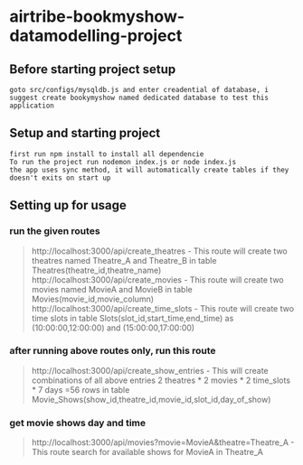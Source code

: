 # airtribe-bookmyshow-datamodelling-project

## Before starting project setup
```
goto src/configs/mysqldb.js and enter creadential of database, i suggest create bookymyshow named dedicated database to test this application
```

## Setup and starting project
``` 
first run npm install to install all dependencie 
To run the project run nodemon index.js or node index.js
the app uses sync method, it will automatically create tables if they doesn't exits on start up 
```


## Setting up for usage

### run the given routes
>http://localhost:3000/api/create_theatres - This route will create two theatres named Theatre_A and Theatre_B in table Theatres(theatre_id,theatre_name) <br>
>http://localhost:3000/api/create_movies - This route will create two movies named MovieA and MovieB in table Movies(movie_id,movie_column) <br>
>http://localhost:3000/api/create_time_slots - This route will create two time slots in table Slots(slot_id,start_time,end_time) as (10:00:00,12:00:00) and (15:00:00,17:00:00)


### after running above routes only, run this route

>http://localhost:3000/api/create_show_entries - This will create combinations of all above entries 2 theatres * 2 movies * 2 time_slots * 7 days =56 rows in table Movie_Shows(show_id,theatre_id,movie_id,slot_id,day_of_show)


### get movie shows day and time
>http://localhost:3000/api/movies?movie=MovieA&theatre=Theatre_A - This route search for available shows for MovieA in Theatre_A

